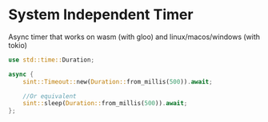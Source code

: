 # System Independent Timer

Async timer that works on wasm (with gloo) and linux/macos/windows (with tokio)

```rust
use std::time::Duration;

async {
    sint::Timeout::new(Duration::from_millis(500)).await;

    //Or equivalent
    sint::sleep(Duration::from_millis(500)).await;
};
```
